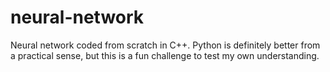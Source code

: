 # neural-network
Neural network coded from scratch in C++. Python is definitely better from a practical sense, but this is a fun challenge to test my own understanding.
